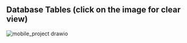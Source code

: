 ## Database Tables (click on the image for clear view)

![mobile_project drawio](https://github.com/user-attachments/assets/ca308b1f-463d-48c2-8cdc-7abb9f79b30b)
